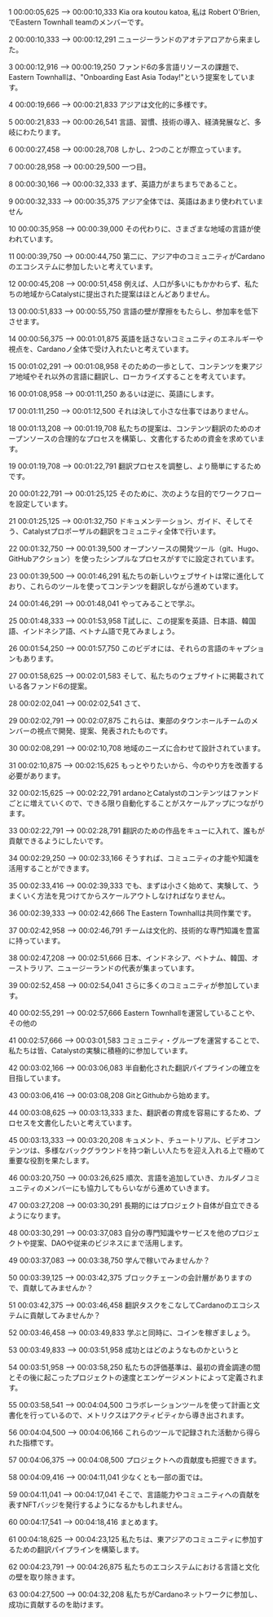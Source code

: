 1 00:00:05,625 --&gt; 00:00:10,333 Kia ora koutou katoa, 私は Robert O'Brien, でEastern Townhall teamのメンバーです。

2 00:00:10,333 --&gt; 00:00:12,291 ニュージーランドのアオテアロアから来ました。

3 00:00:12,916 --&gt; 00:00:19,250 ファンド6の多言語リソースの課題で、Eastern Townhallは、"Onboarding East Asia Today!"という提案をしています。

4 00:00:19,666 --&gt; 00:00:21,833 アジアは文化的に多様です。

5 00:00:21,833 --&gt; 00:00:26,541 言語、習慣、技術の導入、経済発展など、多岐にわたります。

6 00:00:27,458 --&gt; 00:00:28,708 しかし、2つのことが際立っています。

7 00:00:28,958 --&gt; 00:00:29,500 一つ目。

8 00:00:30,166 --&gt; 00:00:32,333 まず、英語力がまちまちであること。

9 00:00:32,333 --&gt; 00:00:35,375 アジア全体では、英語はあまり使われていません

10 00:00:35,958 --&gt; 00:00:39,000 その代わりに、さまざまな地域の言語が使われています。

11 00:00:39,750 --&gt; 00:00:44,750 第二に、アジア中のコミュニティがCardanoのエコシステムに参加したいと考えています。

12 00:00:45,208 --&gt; 00:00:51,458 例えば、人口が多いにもかかわらず、私たちの地域からCatalystに提出された提案はほとんどありません。

13 00:00:51,833 --&gt; 00:00:55,750 言語の壁が摩擦をもたらし、参加率を低下させます。

14 00:00:56,375 --&gt; 00:01:01,875 英語を話さないコミュニティのエネルギーや視点を、Cardanoノ全体で受け入れたいと考えています。

15 00:01:02,291 --&gt; 00:01:08,958 そのための一歩として、コンテンツを東アジア地域やそれ以外の言語に翻訳し、ローカライズすることを考えています。

16 00:01:08,958 --&gt; 00:01:11,250 あるいは逆に、英語にします。

17 00:01:11,250 --&gt; 00:01:12,500 それは決して小さな仕事ではありません。

18 00:01:13,208 --&gt; 00:01:19,708 私たちの提案は、コンテンツ翻訳のためのオープンソースの合理的なプロセスを構築し、文書化するための資金を求めています。

19 00:01:19,708 --&gt; 00:01:22,791 翻訳プロセスを調整し、より簡単にするためです。

20 00:01:22,791 --&gt; 00:01:25,125 そのために、次のような目的でワークフローを設定しています。

21 00:01:25,125 --&gt; 00:01:32,750 ドキュメンテーション、ガイド、そしてそう、Catalystプロポーザルの翻訳をコミュニティ全体で行います。

22 00:01:32,750 --&gt; 00:01:39,500 オープンソースの開発ツール（git、Hugo、GitHubアクション）を使ったシンプルなプロセスがすでに設定されています。

23 00:01:39,500 --&gt; 00:01:46,291 私たちの新しいウェブサイトは常に進化しており、これらのツールを使ってコンテンツを翻訳しながら進めています。

24 00:01:46,291 --&gt; 00:01:48,041 やってみることで学ぶ。

25 00:01:48,333 --&gt; 00:01:53,958 T試しに、この提案を英語、日本語、韓国語、インドネシア語、ベトナム語で見てみましょう。

26 00:01:54,250 --&gt; 00:01:57,750 このビデオには、それらの言語のキャプションもあります。

27 00:01:58,625 --&gt; 00:02:01,583 そして、私たちのウェブサイトに掲載されている各ファンド6の提案。

28 00:02:02,041 --&gt; 00:02:02,541 さて、

29 00:02:02,791 --&gt; 00:02:07,875 これらは、東部のタウンホールチームのメンバーの視点で開発、提案、発表されたものです。

30 00:02:08,291 --&gt; 00:02:10,708 地域のニーズに合わせて設計されています。

31 00:02:10,875 --&gt; 00:02:15,625 もっとやりたいから、今のやり方を改善する必要があります。

32 00:02:15,625 --&gt; 00:02:22,791 ardanoとCatalystのコンテンツはファンドごとに増えていくので、できる限り自動化することがスケールアップにつながります。

33 00:02:22,791 --&gt; 00:02:28,791 翻訳のための作品をキューに入れて、誰もが貢献できるようにしたいです。

34 00:02:29,250 --&gt; 00:02:33,166 そうすれば、コミュニティの才能や知識を活用することができます。

35 00:02:33,416 --&gt; 00:02:39,333 でも、まずは小さく始めて、実験して、うまくいく方法を見つけてからスケールアウトしなければなりません。

36 00:02:39,333 --&gt; 00:02:42,666 The Eastern Townhallは共同作業です。

37 00:02:42,958 --&gt; 00:02:46,791 チームは文化的、技術的な専門知識を豊富に持っています。

38 00:02:47,208 --&gt; 00:02:51,666 日本、インドネシア、ベトナム、韓国、オーストラリア、ニュージーランドの代表が集まっています。

39 00:02:52,458 --&gt; 00:02:54,041 さらに多くのコミュニティが参加しています。

40 00:02:55,291 --&gt; 00:02:57,666 Eastern Townhallを運営していることや、その他の

41 00:02:57,666 --&gt; 00:03:01,583 コミュニティ・グループを運営することで、私たちは皆、Catalystの実験に積極的に参加しています。

42 00:03:02,166 --&gt; 00:03:06,083 半自動化された翻訳パイプラインの確立を目指しています。

43 00:03:06,416 --&gt; 00:03:08,208 GitとGithubから始めます。

44 00:03:08,625 --&gt; 00:03:13,333 また、翻訳者の育成を容易にするため、プロセスを文書化したいと考えています。

45 00:03:13,333 --&gt; 00:03:20,208 キュメント、チュートリアル、ビデオコンテンツは、多様なバックグラウンドを持つ新しい人たちを迎え入れる上で極めて重要な役割を果たします。

46 00:03:20,750 --&gt; 00:03:26,625 順次、言語を追加していき、カルダノコミュニティのメンバーにも協力してもらいながら進めていきます。

47 00:03:27,208 --&gt; 00:03:30,291 長期的にはプロジェクト自体が自立できるようになります。

48 00:03:30,291 --&gt; 00:03:37,083 自分の専門知識やサービスを他のプロジェクトや提案、DAOや従来のビジネスにまで活用します。

49 00:03:37,083 --&gt; 00:03:38,750 学んで稼いでみませんか？

50 00:03:39,125 --&gt; 00:03:42,375 ブロックチェーンの会計層がありますので、貢献してみませんか？

51 00:03:42,375 --&gt; 00:03:46,458 翻訳タスクをこなしてCardanoのエコシステムに貢献してみませんか？

52 00:03:46,458 --&gt; 00:03:49,833 学ぶと同時に、コインを稼ぎましょう。

53 00:03:49,833 --&gt; 00:03:51,958 成功とはどのようなものかというと

54 00:03:51,958 --&gt; 00:03:58,250 私たちの評価基準は、最初の資金調達の間とその後に起こったプロジェクトの速度とエンゲージメントによって定義されます。

55 00:03:58,541 --&gt; 00:04:04,500 コラボレーションツールを使って計画と文書化を行っているので、メトリクスはアクティビティから導き出されます。

56 00:04:04,500 --&gt; 00:04:06,166 これらのツールで記録された活動から得られた指標です。

57 00:04:06,375 --&gt; 00:04:08,500 プロジェクトへの貢献度も把握できます。

58 00:04:09,416 --&gt; 00:04:11,041 少なくとも一部の面では。

59 00:04:11,041 --&gt; 00:04:17,041 そこで、言語能力やコミュニティへの貢献を表すNFTバッジを発行するようになるかもしれません。

60 00:04:17,541 --&gt; 00:04:18,416 まとめます。

61 00:04:18,625 --&gt; 00:04:23,125 私たちは、東アジアのコミュニティに参加するための翻訳パイプラインを構築します。

62 00:04:23,791 --&gt; 00:04:26,875 私たちのエコシステムにおける言語と文化の壁を取り除きます。

63 00:04:27,500 --&gt; 00:04:32,208 私たちがCardanoネットワークに参加し、成功に貢献するのを助けます。
